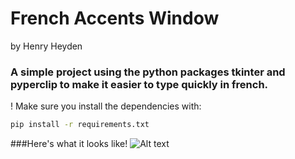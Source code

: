 
# French Accents Window</h1> by Henry Heyden


 ### A simple project using the python packages tkinter and pyperclip to make it easier to type quickly in french. </h3>

! Make sure you install the dependencies with:
```bash
pip install -r requirements.txt
```

###Here's what it looks like!
![Alt text](https://github.com/henry-h22/common-french-accents/blob/main/demo.JPG)
